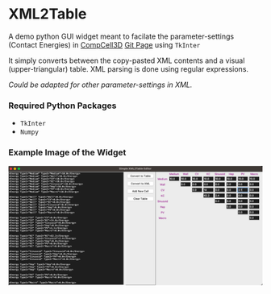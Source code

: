 # XML2Table
A demo python GUI widget meant to facilate the parameter-settings (Contact Energies) in [CompCell3D](https://compucell3d.org/) [Git Page](https://github.com/CompuCell3D/CompuCell3D) using `TkInter`

It simply converts between the copy-pasted XML contents and a visual (upper-triangular) table. XML parsing is done using regular expressions. 

*Could be adapted for other parameter-settings in XML.*

### Required Python Packages
- `TkInter`
- `Numpy`


### Example Image of the Widget
<img src="./images/example.png">
